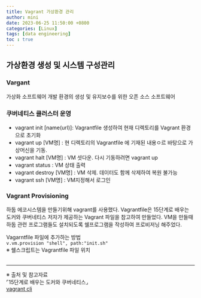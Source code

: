 ```yaml
---
title: Vagrant 가상환경 관리
author: mini
date: 2023-06-25 11:50:00 +0800
categories: [Linux]
tags: [data engineering]
toc : true
---
```


## 가상환경 생성 및 시스템 구성관리
### Vargant
가상화 소프트웨어 개발 환경의 생성 및 유지보수를 위한 오픈 소스 소프트웨어
<br/>
### 쿠버네티스 클러스터 운영
- vagrant init [name(url)]: Vagrantfile 생성하여 현재 디렉토리를 Vagrant 환경으로 초기화
- vagrant up [VM명] : 현 디렉토리의  Vagrantfile 에 기재된 내용ㅇ르 바탕으로 가상머신을 기동.
- vagrant halt [VM명] : VM 셧다운. 다시 기동하려면 vagrant up
- vagrant status : VM 상태 출력
- vagrant destroy [VM명] : VM 삭제. 데이터도 함께 삭제하여 복원 불가능
- vagrant ssh [VM명] : VM지정해서 로그인


### Vagrant Provisioning
하둡 에코시스템을 만들기위해 vagrant를 사용했다. Vagrantfile은 15단계로 배우는 도커와 쿠버네티스 저자가 제공하는 Vagrant 파일을 참고하여 만들었다. VM을 만들때 하둡 관련 프로그램들도 설치되도록 쉘프로그램을 작성하여 프로비저닝 해주었다.

Vagarntfile 파일에 추가하는 방법 <br/>
`v.vm.provision "shell", path:"init.sh"`<br/>
※ 쉘스크립트는 Vagrantfile 파일 위치
<br/><br/>


---------------------------------
※ 출처 및 참고자료<br/>
⌜15단계로 배우는 도커와 쿠버네티스⌟<br/>
[vagrant cli](https://developer.hashicorp.com/vagrant/docs/cli)
